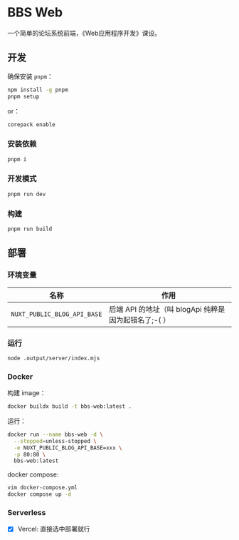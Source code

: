 # BBS Web

一个简单的论坛系统前端，《Web应用程序开发》课设。

## 开发

确保安装 `pnpm`：

```bash
npm install -g pnpm
pnpm setup
```

or：

```bash
corepack enable
```

### 安装依赖

```bash
pnpm i
```

### 开发模式

```bash
pnpm run dev
```

### 构建

```bash
pnpm run build
```

## 部署

### 环境变量

| 名称                        | 作用                                                 |
| --------------------------- | ---------------------------------------------------- |
| `NUXT_PUBLIC_BLOG_API_BASE` | 后端 API 的地址（叫 blogApi 纯粹是因为起错名了;-( ） |

### 运行

```bash
node .output/server/index.mjs
```

### Docker

构建 image：

```bash
docker buildx build -t bbs-web:latest .
```

运行：

```bash
docker run --name bbs-web -d \
  --stopped=unless-stopped \
  -e NUXT_PUBLIC_BLOG_API_BASE=xxx \
  -p 80:80 \
  bbs-web:latest
```

docker compose:

```bash
vim docker-compose.yml
docker compose up -d
```

### Serverless

- [x] Vercel: 直接选中部署就行
